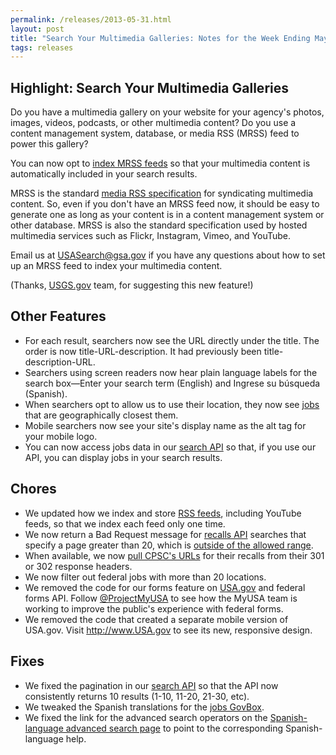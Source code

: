 ```yaml
---
permalink: /releases/2013-05-31.html
layout: post
title: "Search Your Multimedia Galleries: Notes for the Week Ending May 31, 2013"
tags: releases
---
```


## Highlight: Search Your Multimedia Galleries

Do you have a multimedia gallery on your website for your agency's photos, images, videos, podcasts, or other multimedia content? Do you use a content management system, database, or media RSS (MRSS) feed to power this gallery?

You can now opt to [index MRSS feeds](/sites/manual/rss.html) so that your multimedia content is automatically included in your search results. 

MRSS is the standard [media RSS specification](http://www.rssboard.org/media-rss) for syndicating multimedia content. So, even if you don't have an MRSS feed now, it should be easy to generate one as long as your content is in a content management system or other database. MRSS is also the standard specification used by hosted multimedia services such as Flickr, Instagram, Vimeo, and YouTube. 

Email us at <USASearch@gsa.gov> if you have any questions about how to set up an MRSS feed to index your multimedia content.

(Thanks, [USGS.gov](http://www.usgs.gov) team, for suggesting this new feature!)

## Other Features

* For each result, searchers now see the URL directly under the title. The order is now title-URL-description. It had previously been title-description-URL.
* Searchers using screen readers now hear plain language labels for the search box&mdash;Enter your search term (English) and Ingrese su búsqueda (Spanish).
* When searchers opt to allow us to use their location, they now see [jobs](/sites/manual/govbox-jobs.html) that are geographically closest them.
* Mobile searchers now see your site's display name as the alt tag for your mobile logo.
* You can now access jobs data in our [search API](/sites/manual/api.html) so that, if you use our API, you can display jobs in your search results.

## Chores

* We updated how we index and store [RSS feeds](/sites/manual/rss.html), including YouTube feeds, so that we index each feed only one time.
* We now return a Bad Request message for [recalls API](/developer/recalls.html) searches that specify a page greater than 20, which is [outside of the allowed range](https://github.com/GSA/recalls_api/commit/0539ce559cae7c4f9360f56dba91932bc48ebb4c).
* When available, we now [pull CPSC's URLs](https://github.com/GSA/recalls_api/commit/74ff28198b2e09418d9d0826fffdcb99bd7fd22f) for their recalls from their 301 or 302 response headers.
* We now filter out federal jobs with more than 20 locations.
* We removed the code for our forms feature on [USA.gov](http://www.usa.gov) and federal forms API. Follow [@ProjectMyUSA](https://twitter.com/ProjectMyUSA) to see how the MyUSA team is working to improve the public's experience with federal forms.
* We removed the code that created a separate mobile version of USA.gov. Visit  <http://www.USA.gov> to see its new, responsive design.


## Fixes

* We fixed the pagination in our [search API](/sites/manual/api.html) so that the API now consistently returns 10 results (1-10, 11-20, 21-30, etc).
* We tweaked the Spanish translations for the [jobs GovBox](/sites/manual/govbox-jobs.html).
* We fixed the link for the advanced search operators on the [Spanish-language advanced search page](http://search.usa.gov/search/advanced?affiliate=gobiernousa) to point to the corresponding Spanish-language help.